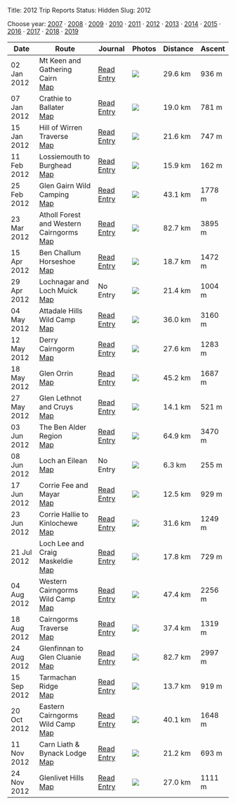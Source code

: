Title: 2012 Trip Reports
Status: Hidden
Slug: 2012

<p>Choose year: <a href='/reports/2007/'>2007</a> &middot; <a href='/reports/2008/'>2008</a> &middot; <a href='/reports/2009/'>2009</a> &middot; <a href='/reports/2010/'>2010</a> &middot; <a href='/reports/2011/'>2011</a> &middot; <a href='/reports/2012/'>2012</a> &middot; <a href='/reports/2013/'>2013</a> &middot; <a href='/reports/2014/'>2014</a> &middot; <a href='/reports/2015/'>2015</a> &middot; <a href='/reports/2016/'>2016</a> &middot; <a href='/reports/2017/'>2017</a> &middot; <a href='/reports/2018/'>2018</a> &middot; <a href='/reports/2019/'>2019</a></p>



<table class='list'>
<thead>
<tr class='list'>
<th class='list'>Date</th>
<th class='list'>Route</th>
<th class='list'>Journal</th>
<th class='list'>Photos</th>
<th class='list'>Distance</th>
<th class='list'>Ascent</th>
</tr>
</thead>
<tbody>

<tr class='list'>
<td class='list'>02 Jan 2012</td>
<td class='list'>Mt Keen and Gathering Cairn<br /><a href='https://invertedworld.co.uk/trip/363'>Map</a></td>
<td class='list'><a href='/blog/2012/01/snow-showers-and-icicles-a-meander-around-glen-tanar/'>Read Entry</a></td>
<td class='list'><a href='https://www.flickr.com/photos/black_friction/sets/72157628686135603'><img src='https://farm8.staticflickr.com/7157/6622436871_39a17e82d7_s.jpg' ></a></td>
<td class='list'>29.6 km</td>
<td class='list'>936 m</td>
</tr>

<tr class='list'>
<td class='list'>07 Jan 2012</td>
<td class='list'>Crathie to Ballater<br /><a href='https://invertedworld.co.uk/trip/367'>Map</a></td>
<td class='list'><a href='/blog/2012/01/crathie-to-ballater-via-some-hills/'>Read Entry</a></td>
<td class='list'><a href='https://www.flickr.com/photos/black_friction/sets/72157628764030593'><img src='https://live.staticflickr.com/7153/6654411339_f72810ff51_s.jpg' ></a></td>
<td class='list'>19.0 km</td>
<td class='list'>781 m</td>
</tr>

<tr class='list'>
<td class='list'>15 Jan 2012</td>
<td class='list'>Hill of Wirren Traverse<br /><a href='https://invertedworld.co.uk/trip/364'>Map</a></td>
<td class='list'><a href='/blog/2012/01/hill-of-wirren-the-fast-train-to-edzell/'>Read Entry</a></td>
<td class='list'><a href='https://www.flickr.com/photos/black_friction/sets/72157628884392299'><img src='https://live.staticflickr.com/7033/6703151869_9c6891b998_s.jpg' ></a></td>
<td class='list'>21.6 km</td>
<td class='list'>747 m</td>
</tr>

<tr class='list'>
<td class='list'>11 Feb 2012</td>
<td class='list'>Lossiemouth to Burghead<br /><a href='https://invertedworld.co.uk/trip/378'>Map</a></td>
<td class='list'><a href='/blog/2012/02/the-lost-coast-lossiemouth-to-burghead-by-sand-sea-and-cliffs/'>Read Entry</a></td>
<td class='list'><a href='https://www.flickr.com/photos/black_friction/sets/72157629275324369'><img src='https://farm8.staticflickr.com/7205/6858392727_5a271cf56a_s.jpg' ></a></td>
<td class='list'>15.9 km</td>
<td class='list'>162 m</td>
</tr>

<tr class='list'>
<td class='list'>25 Feb 2012</td>
<td class='list'>Glen Gairn Wild Camping<br /><a href='https://invertedworld.co.uk/trip/379'>Map</a></td>
<td class='list'><a href='/blog/2012/02/a-wild-camp-in-glen-gairn-part-1/'>Read Entry</a></td>
<td class='list'><a href='https://www.flickr.com/photos/black_friction/sets/72157629097160936'><img src='https://live.staticflickr.com/7047/6786853286_6b10f7761c_s.jpg' ></a></td>
<td class='list'>43.1 km</td>
<td class='list'>1778 m</td>
</tr>

<tr class='list'>
<td class='list'>23 Mar 2012</td>
<td class='list'>Atholl Forest and Western Cairngorms<br /><a href='https://invertedworld.co.uk/trip/370'>Map</a></td>
<td class='list'><a href='/blog/2012/03/atholl-forest-and-western-cairngorms-traverse-overview/'>Read Entry</a></td>
<td class='list'><a href='https://www.flickr.com/photos/black_friction/sets/72157629710988017'><img src='https://live.staticflickr.com/7252/7028407263_6e130839bb_s.jpg' ></a></td>
<td class='list'>82.7 km</td>
<td class='list'>3895 m</td>
</tr>

<tr class='list'>
<td class='list'>15 Apr 2012</td>
<td class='list'>Ben Challum Horseshoe<br /><a href='https://invertedworld.co.uk/trip/373'>Map</a></td>
<td class='list'><a href='/blog/2012/04/a-hint-of-winter-on-ben-challuim/'>Read Entry</a></td>
<td class='list'><a href='https://www.flickr.com/photos/black_friction/sets/72157629825238827'><img src='https://farm8.staticflickr.com/7115/6935531446_a736de4502_s.jpg' ></a></td>
<td class='list'>18.7 km</td>
<td class='list'>1472 m</td>
</tr>

<tr class='list'>
<td class='list'>29 Apr 2012</td>
<td class='list'>Lochnagar and Loch Muick<br /><a href='https://invertedworld.co.uk/trip/377'>Map</a></td>
<td class='list'>No Entry</td>
<td class='list'><a href='https://www.flickr.com/photos/black_friction/sets/72157629930761409'><img src='https://farm8.staticflickr.com/7124/7127392585_fb2f7e2498_s.jpg' ></a></td>
<td class='list'>21.4 km</td>
<td class='list'>1004 m</td>
</tr>

<tr class='list'>
<td class='list'>04 May 2012</td>
<td class='list'>Attadale Hills Wild Camp<br /><a href='https://invertedworld.co.uk/trip/371'>Map</a></td>
<td class='list'><a href='/blog/2012/05/backpacking-the-attadale-hills-slowly/'>Read Entry</a></td>
<td class='list'><a href='https://www.flickr.com/photos/black_friction/sets/72157629616055904'><img src='https://farm6.staticflickr.com/5199/7149494217_40491f4df9_s.jpg' ></a></td>
<td class='list'>36.0 km</td>
<td class='list'>3160 m</td>
</tr>

<tr class='list'>
<td class='list'>12 May 2012</td>
<td class='list'>Derry Cairngorm<br /><a href='https://invertedworld.co.uk/trip/382'>Map</a></td>
<td class='list'><a href='/blog/2012/05/derry-cairngorm/'>Read Entry</a></td>
<td class='list'><a href='https://www.flickr.com/photos/black_friction/sets/72157629703618434'><img src='https://farm9.staticflickr.com/8147/7186959478_a924b7acb2_s.jpg' ></a></td>
<td class='list'>27.6 km</td>
<td class='list'>1283 m</td>
</tr>

<tr class='list'>
<td class='list'>18 May 2012</td>
<td class='list'>Glen Orrin<br /><a href='https://invertedworld.co.uk/trip/368'>Map</a></td>
<td class='list'><a href='/blog/2012/05/glen-orrin-and-an-accidental-munro/'>Read Entry</a></td>
<td class='list'><a href='https://www.flickr.com/photos/black_friction/sets/72157629803676960'><img src='https://live.staticflickr.com/8153/7229251556_a38cacf57e_s.jpg' ></a></td>
<td class='list'>45.2 km</td>
<td class='list'>1687 m</td>
</tr>

<tr class='list'>
<td class='list'>27 May 2012</td>
<td class='list'>Glen Lethnot and Cruys<br /><a href='https://invertedworld.co.uk/trip/372'>Map</a></td>
<td class='list'><a href='/blog/2012/05/before-sunsetafter-sunrise-a-micro-adventure/'>Read Entry</a></td>
<td class='list'><a href='https://www.flickr.com/photos/black_friction/sets/72157629939606684'><img src='https://farm9.staticflickr.com/8023/7289245520_aec60e101e_s.jpg' ></a></td>
<td class='list'>14.1 km</td>
<td class='list'>521 m</td>
</tr>

<tr class='list'>
<td class='list'>03 Jun 2012</td>
<td class='list'>The Ben Alder Region<br /><a href='https://invertedworld.co.uk/trip/374'>Map</a></td>
<td class='list'><a href='/blog/2012/06/travels-in-the-ben-alder-area-part-1/'>Read Entry</a></td>
<td class='list'><a href='https://www.flickr.com/photos/black_friction/sets/72157629996933749'><img src='https://farm8.staticflickr.com/7212/7342048638_e6e9b93691_s.jpg' ></a></td>
<td class='list'>64.9 km</td>
<td class='list'>3470 m</td>
</tr>

<tr class='list'>
<td class='list'>08 Jun 2012</td>
<td class='list'>Loch an Eilean<br /><a href='https://invertedworld.co.uk/trip/383'>Map</a></td>
<td class='list'>No Entry</td>
<td class='list'><a href='https://www.flickr.com/photos/black_friction/sets/72157630089586296'><img src='https://farm8.staticflickr.com/7242/7170217301_f85dcba3a7_s.jpg' ></a></td>
<td class='list'>6.3 km</td>
<td class='list'>255 m</td>
</tr>

<tr class='list'>
<td class='list'>17 Jun 2012</td>
<td class='list'>Corrie Fee and Mayar<br /><a href='https://invertedworld.co.uk/trip/375'>Map</a></td>
<td class='list'><a href='/blog/2012/06/here-we-go-mistaking-clouds-for-mountains/'>Read Entry</a></td>
<td class='list'><a href='https://www.flickr.com/photos/black_friction/sets/72157630163901740'><img src='https://farm8.staticflickr.com/7240/7388201828_4b0a745790_s.jpg' ></a></td>
<td class='list'>12.5 km</td>
<td class='list'>929 m</td>
</tr>

<tr class='list'>
<td class='list'>23 Jun 2012</td>
<td class='list'>Corrie Hallie to Kinlochewe<br /><a href='https://invertedworld.co.uk/trip/380'>Map</a></td>
<td class='list'><a href='/blog/2012/06/through-the-great-wilderness/'>Read Entry</a></td>
<td class='list'><a href='https://www.flickr.com/photos/black_friction/sets/72157630254659178'><img src='https://farm8.staticflickr.com/7120/7433309910_37c9cee15c_s.jpg' ></a></td>
<td class='list'>31.6 km</td>
<td class='list'>1249 m</td>
</tr>

<tr class='list'>
<td class='list'>21 Jul 2012</td>
<td class='list'>Loch Lee and Craig Maskeldie<br /><a href='https://invertedworld.co.uk/trip/384'>Map</a></td>
<td class='list'><a href='/blog/2012/07/craig-maskeldie-and-loch-lee/'>Read Entry</a></td>
<td class='list'><a href='https://www.flickr.com/photos/black_friction/sets/72157630685930004'><img src='https://farm9.staticflickr.com/8152/7617884736_a34bdf7eda_s.jpg' ></a></td>
<td class='list'>17.8 km</td>
<td class='list'>729 m</td>
</tr>

<tr class='list'>
<td class='list'>04 Aug 2012</td>
<td class='list'>Western Cairngorms Wild Camp<br /><a href='https://invertedworld.co.uk/trip/362'>Map</a></td>
<td class='list'><a href='/blog/2012/08/breaking-the-curse-of-braeriach/'>Read Entry</a></td>
<td class='list'><a href='https://www.flickr.com/photos/black_friction/sets/72157630935229826'><img src='https://farm9.staticflickr.com/8287/7727316248_58566d2554_s.jpg' ></a></td>
<td class='list'>47.4 km</td>
<td class='list'>2256 m</td>
</tr>

<tr class='list'>
<td class='list'>18 Aug 2012</td>
<td class='list'>Cairngorms Traverse<br /><a href='https://invertedworld.co.uk/trip/365'>Map</a></td>
<td class='list'><a href='/blog/2012/08/cairn-toul-traverse/'>Read Entry</a></td>
<td class='list'><a href='https://www.flickr.com/photos/black_friction/sets/72157631139585656'><img src='https://farm8.staticflickr.com/7259/7840756732_16499e1293_s.jpg' ></a></td>
<td class='list'>37.4 km</td>
<td class='list'>1319 m</td>
</tr>

<tr class='list'>
<td class='list'>24 Aug 2012</td>
<td class='list'>Glenfinnan to Glen Cluanie<br /><a href='https://invertedworld.co.uk/trip/451'>Map</a></td>
<td class='list'><a href='/blog/2012/08/glenfinnan-to-glen-cluanie/'>Read Entry</a></td>
<td class='list'><a href='https://www.flickr.com/photos/black_friction/sets/72157631406052480'><img src='https://live.staticflickr.com/8303/7896650224_d0d6499f62_s.jpg' ></a></td>
<td class='list'>82.7 km</td>
<td class='list'>2997 m</td>
</tr>

<tr class='list'>
<td class='list'>15 Sep 2012</td>
<td class='list'>Tarmachan Ridge<br /><a href='https://invertedworld.co.uk/trip/369'>Map</a></td>
<td class='list'><a href='/blog/2012/09/the-tarmachan-ridge/'>Read Entry</a></td>
<td class='list'><a href='https://www.flickr.com/photos/black_friction/sets/72157631604254780'><img src='https://farm9.staticflickr.com/8309/8016203007_dfd3e40127_s.jpg' ></a></td>
<td class='list'>13.7 km</td>
<td class='list'>919 m</td>
</tr>

<tr class='list'>
<td class='list'>20 Oct 2012</td>
<td class='list'>Eastern Cairngorms Wild Camp<br /><a href='https://invertedworld.co.uk/trip/361'>Map</a></td>
<td class='list'><a href='/blog/2012/10/the-dubh-ghleann-circuit/'>Read Entry</a></td>
<td class='list'><a href='https://www.flickr.com/photos/black_friction/sets/72157631825676371'><img src='https://farm9.staticflickr.com/8193/8111799660_816fa259a9_s.jpg' ></a></td>
<td class='list'>40.1 km</td>
<td class='list'>1648 m</td>
</tr>

<tr class='list'>
<td class='list'>11 Nov 2012</td>
<td class='list'>Carn Liath & Bynack Lodge<br /><a href='https://invertedworld.co.uk/trip/366'>Map</a></td>
<td class='list'><a href='/blog/2012/11/carn-liath-and-bynack-lodge/'>Read Entry</a></td>
<td class='list'><a href='https://www.flickr.com/photos/black_friction/sets/72157631984769920'><img src='https://farm9.staticflickr.com/8477/8192139984_40ed5854d7_s.jpg' ></a></td>
<td class='list'>21.2 km</td>
<td class='list'>693 m</td>
</tr>

<tr class='list'>
<td class='list'>24 Nov 2012</td>
<td class='list'>Glenlivet Hills<br /><a href='https://invertedworld.co.uk/trip/376'>Map</a></td>
<td class='list'><a href='/blog/2012/11/glenlivet-hills/'>Read Entry</a></td>
<td class='list'><a href='https://www.flickr.com/photos/black_friction/sets/72157632088085663'><img src='https://farm9.staticflickr.com/8344/8230755000_333ae7b1bb_s.jpg' ></a></td>
<td class='list'>27.0 km</td>
<td class='list'>1111 m</td>
</tr>

</tbody></table>